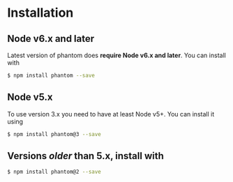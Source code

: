 # Installation

## Node v6.x and later
Latest version of phantom does **require Node v6.x and later**. You can install with
```bash
$ npm install phantom --save
```

## Node v5.x
To use version 3.x you need to have at least Node v5+. You can install it using

```bash
$ npm install phantom@3 --save
```

## Versions _older_ than 5.x, install with

```bash
$ npm install phantom@2 --save
```
